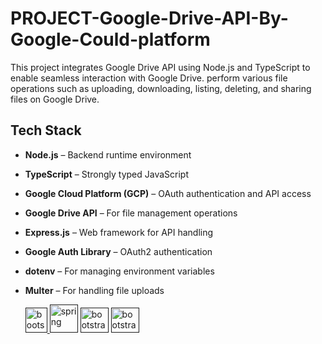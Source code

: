 # PROJECT-Google-Drive-API-By-Google-Could-platform

This project integrates Google Drive API using Node.js and TypeScript to enable seamless interaction with Google Drive. perform various file operations such as uploading, downloading, listing, deleting, and sharing files on Google Drive.

## Tech Stack
- **Node.js** – Backend runtime environment  
- **TypeScript** – Strongly typed JavaScript  
- **Google Cloud Platform (GCP)** – OAuth authentication and API access  
- **Google Drive API** – For file management operations  
- **Express.js** – Web framework for API handling  
- **Google Auth Library** – OAuth2 authentication  
- **dotenv** – For managing environment variables  
- **Multer** – For handling file uploads

  

  <a href="" target="_blank" rel="noreferrer"> <img src="https://static-00.iconduck.com/assets.00/node-js-icon-227x256-913nazt0.png" alt="bootstrap" width="35" height="40"/> </a>
  <a href="" target="_blank" rel="noreferrer"><img src="https://i.pinimg.com/474x/8b/96/3e/8b963e98c2bbfd1fadc921d1af7403f0.jpg" alt="spring" width="45" height="45" /></a>
  <a href="" target="_blank" rel="noreferrer"> <img src="https://static.vecteezy.com/system/resources/previews/012/871/368/non_2x/google-drive-icon-google-product-illustration-free-png.png" alt="bootstrap" width="45" height="40" /></a>
  <a href="" target="_blank" rel="noreferrer"> <img src="https://static-00.iconduck.com/assets.00/google-cloud-platform-icon-2048x1820-70q38s4c.png" alt="bootstrap" width="45" height="40" /></a>

 
